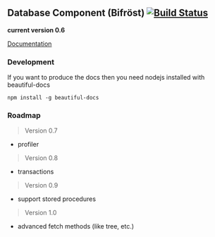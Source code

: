 ## Database Component (Bifröst) [![Build Status](https://travis-ci.org/sindriphp/Database.png?branch=master)](https://travis-ci.org/sindriphp/Database)

**current version 0.6**

[Documentation]( http://doc.sindriphp.de/bifroest/)

### Development ###
If you want to produce the docs then you need nodejs installed with beautiful-docs

    npm install -g beautiful-docs

### Roadmap ###

> Version 0.7

- profiler

> Version 0.8

- transactions

> Version 0.9

- support stored procedures

> Version 1.0

- advanced fetch methods (like tree, etc.)
